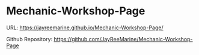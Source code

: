 # Mechanic-Workshop-Page

URL: https://jayreemarine.github.io/Mechanic-Workshop-Page/


Github Repository: https://github.com/JayReeMarine/Mechanic-Workshop-Page

